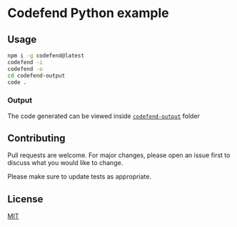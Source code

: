 # Codefend Python example

## Usage

```bash
npm i -g codefend@latest
codefend -i
codefend -o
cd codefend-output
code .
```

### Output

The code generated can be viewed inside [`codefend-output`](./codefend-output) folder

## Contributing

Pull requests are welcome. For major changes, please open an issue first to discuss what you would like to change.

Please make sure to update tests as appropriate.

## License

[MIT](https://choosealicense.com/licenses/mit/)
